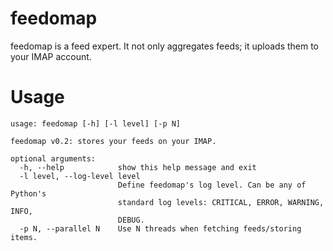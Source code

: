 feedomap
========

feedomap is a feed expert. It not only aggregates feeds; it uploads them to your IMAP account.

Usage
=====
~~~
usage: feedomap [-h] [-l level] [-p N]

feedomap v0.2: stores your feeds on your IMAP.

optional arguments:
  -h, --help            show this help message and exit
  -l level, --log-level level
                        Define feedomap's log level. Can be any of Python's
                        standard log levels: CRITICAL, ERROR, WARNING, INFO,
                        DEBUG.
  -p N, --parallel N    Use N threads when fetching feeds/storing items.
~~~